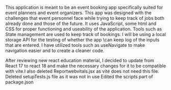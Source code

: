 This application is meant to be an event booking app specifically suited for event planners and event organizers. 
This app was designed with the challenges that event personnel face while trying to keep track of jobs both already done and those of the future.
It uses JavaScript, some html and CSS for proper functioning and useability of the application. 
Tools such as State management are used to keep track of bookings.
I will be using a local storage API for the testing of whether the app \can keep  log of the inputs that are entered.
 I have utilized tools such as useNavigate to make navigation easier and to create a cleaner code. 

 After reviewing new react education material, I decided to update from React 17 to react 18 and make the necessary changes for it to be compatible with vite.I also deleted Reportwebvitals.jsx as vite does not need this file. Deleted setupTests.js file as it was not in use 
 Edited the scripts part of package.json 
 